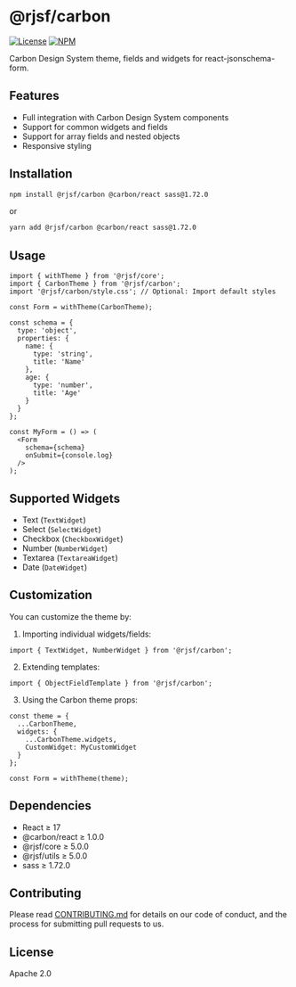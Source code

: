 # @rjsf/carbon

[![License][license-shield]][license-url]
[![NPM][npm-shield]][npm-url]

Carbon Design System theme, fields and widgets for react-jsonschema-form.

## Features

- Full integration with Carbon Design System components
- Support for common widgets and fields
- Support for array fields and nested objects
- Responsive styling

## Installation

```bash
npm install @rjsf/carbon @carbon/react sass@1.72.0
```

or

```bash
yarn add @rjsf/carbon @carbon/react sass@1.72.0
```

## Usage

```tsx
import { withTheme } from '@rjsf/core';
import { CarbonTheme } from '@rjsf/carbon';
import '@rjsf/carbon/style.css'; // Optional: Import default styles

const Form = withTheme(CarbonTheme);

const schema = {
  type: 'object',
  properties: {
    name: {
      type: 'string',
      title: 'Name'
    },
    age: {
      type: 'number',
      title: 'Age'
    }
  }
};

const MyForm = () => (
  <Form 
    schema={schema}
    onSubmit={console.log}
  />
);
```

## Supported Widgets

- Text (`TextWidget`)
- Select (`SelectWidget`)
- Checkbox (`CheckboxWidget`)
- Number (`NumberWidget`)
- Textarea (`TextareaWidget`)
- Date (`DateWidget`)

## Customization

You can customize the theme by:

1. Importing individual widgets/fields:
```tsx
import { TextWidget, NumberWidget } from '@rjsf/carbon';
```

2. Extending templates:
```tsx
import { ObjectFieldTemplate } from '@rjsf/carbon';
```

3. Using the Carbon theme props:
```tsx
const theme = {
  ...CarbonTheme,
  widgets: {
    ...CarbonTheme.widgets,
    CustomWidget: MyCustomWidget
  }
};

const Form = withTheme(theme);
```

## Dependencies

- React ≥ 17
- @carbon/react ≥ 1.0.0
- @rjsf/core ≥ 5.0.0
- @rjsf/utils ≥ 5.0.0
- sass ≥ 1.72.0

## Contributing

Please read [CONTRIBUTING.md](../../CONTRIBUTING.md) for details on our code of conduct, and the process for submitting pull requests to us.

## License

Apache 2.0

[license-shield]: https://img.shields.io/badge/License-Apache%202.0-blue.svg
[license-url]: https://opensource.org/licenses/Apache-2.0
[npm-shield]: https://img.shields.io/npm/v/@rjsf/carbon
[npm-url]: https://www.npmjs.com/package/@rjsf/carbon